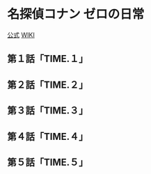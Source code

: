 # 名探偵コナン ゼロの日常

[公式](https://zerotea-file.com/) 
[WIKI](https://ja.wikipedia.org/wiki/%E5%90%8D%E6%8E%A2%E5%81%B5%E3%82%B3%E3%83%8A%E3%83%B3_%E3%82%BC%E3%83%AD%E3%81%AE%E6%97%A5%E5%B8%B8) 

## 第１話「TIME.１」

## 第２話「TIME.２」

## 第３話「TIME.３」

## 第４話「TIME.４」

## 第５話「TIME.５」
